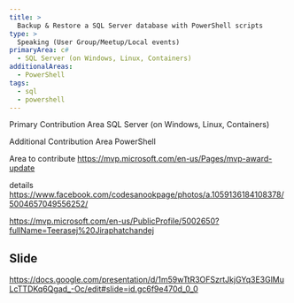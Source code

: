 ```yaml
---
title: >
  Backup & Restore a SQL Server database with PowerShell scripts
type: >
  Speaking (User Group/Meetup/Local events)
primaryArea: c#
  - SQL Server (on Windows, Linux, Containers) 
additionalAreas: 
  - PowerShell
tags:	
  - sql
  - powershell
---
```




Primary Contribution Area
  SQL Server (on Windows, Linux, Containers)

Additional Contribution Area
  PowerShell

Area to contribute 
https://mvp.microsoft.com/en-us/Pages/mvp-award-update

details
https://www.facebook.com/codesanookpage/photos/a.1059136184108378/5004657049556252/

https://mvp.microsoft.com/en-us/PublicProfile/5002650?fullName=Teerasej%20Jiraphatchandej

## Slide
https://docs.google.com/presentation/d/1m59wTtR3OFSzrtJkjGYq3E3GlMuLcTTDKq6Qgad_-Oc/edit#slide=id.gc6f9e470d_0_0

